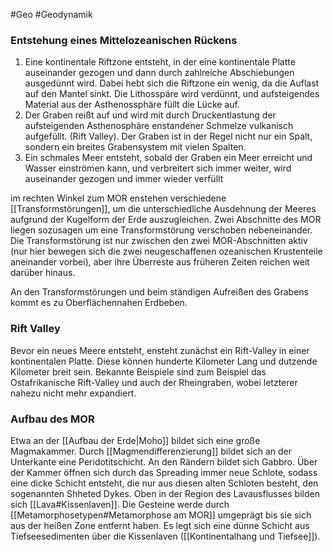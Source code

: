 #Geo #Geodynamik 

### Entstehung eines Mittelozeanischen Rückens

1. Eine kontinentale Riftzone entsteht, in der eine kontinentale Platte auseinander gezogen und dann durch zahlreiche Abschiebungen ausgedünnt wird. Dabei hebt sich die Riftzone ein wenig, da die Auflast auf den Mantel sinkt. Die Lithosspäre wird verdünnt, und aufsteigendes Material aus der Asthenossphäre füllt die Lücke auf.
2. Der Graben reißt auf und wird mit durch Druckentlastung der aufsteigenden Asthenosphäre enstandener Schmelze vulkanisch aufgefüllt. (Rift Valley). Der Graben ist in der Regel nicht nur ein Spalt, sondern ein breites Grabensystem mit vielen Spalten.
3. Ein schmales Meer entsteht, sobald der Graben ein Meer erreicht und Wasser einströmen kann, und verbreitert sich immer weiter, wird auseinander gezogen und immer wieder verfüllt

im rechten Winkel zum MOR enstehen verschiedene [[Transformstörungen]], um die unterschiedliche Ausdehnung der Meeres aufgrund der Kugelform der Erde auszugleichen. Zwei Abschnitte des MOR liegen sozusagen um eine Transformstörung verschoben nebeneinander. Die Transformstörung ist nur zwischen den zwei MOR-Abschnitten aktiv (nur hier bewegen sich die zwei neugeschaffenen ozeanischen Krustenteile aneinander vorbei), aber ihre Überreste aus früheren Zeiten reichen weit darüber hinaus. 

An den Transformstörungen und beim ständigen Aufreißen des Grabens kommt es zu Oberflächennahen Erdbeben.

### Rift Valley

Bevor ein neues Meere entsteht, ensteht zunächst ein Rift-Valley in einer kontinentalen Platte. Diese können hunderte Kilometer Lang und dutzende Kilometer breit sein. Bekannte Beispiele sind zum Beispiel das Ostafrikanische Rift-Valley und auch der Rheingraben, wobei letzterer nahezu nicht mehr expandiert.

### Aufbau des MOR

Etwa an der [[Aufbau der Erde|Moho]] bildet sich eine große Magmakammer. Durch [[Magmendifferenzierung]] bildet sich an der Unterkante eine Peridotitschicht. An den Rändern bildet sich Gabbro. Über der Kammer öffnen sich durch das Spreading immer neue Schlote, sodass eine dicke Schicht entsteht, die nur aus diesen alten Schloten besteht, den sogenannten Shheted Dykes. Oben in der Region des Lavausflusses bilden sich [[Lava#Kissenlaven]]. Die Gesteine werde durch [[Metamorphosetypen#Metamorphose am MOR]] umgeprägt bis sie sich aus der heißen Zone entfernt haben. Es legt sich eine dünne Schicht aus Tiefseesedimenten über die Kissenlaven ([[Kontinentalhang und Tiefsee]]).

